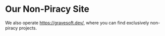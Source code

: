 # Our Non-Piracy Site

We also operate https://gravesoft.dev/, where you can find exclusively non-piracy projects.
